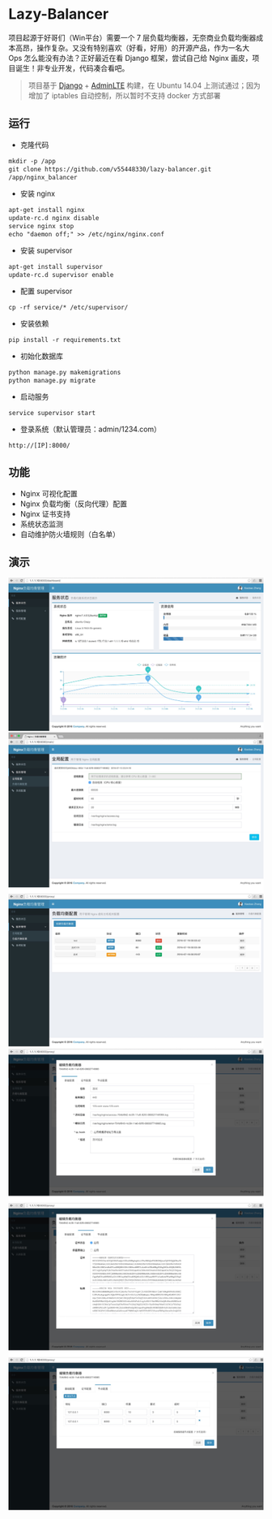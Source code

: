 # Lazy-Balancer


项目起源于好哥们（Win平台）需要一个 7 层负载均衡器，无奈商业负载均衡器成本高昂，操作复杂。又没有特别喜欢（好看，好用）的开源产品，作为一名大 Ops 怎么能没有办法？正好最近在看 Django 框架，尝试自己给 Nginx 画皮，项目诞生！非专业开发，代码凑合看吧。
> 项目基于 [Django](https://www.djangoproject.com/) + [AdminLTE](https://www.almsaeedstudio.com/) 构建，在 Ubuntu 14.04 上测试通过；因为增加了 iptables 自动控制，所以暂时不支持 docker 方式部署

## 运行
* 克隆代码
```
mkdir -p /app  
git clone https://github.com/v55448330/lazy-balancer.git /app/nginx_balancer  
```
* 安装 nginx
```
apt-get install nginx  
update-rc.d nginx disable  
service nginx stop  
echo "daemon off;" >> /etc/nginx/nginx.conf  
```
* 安装 supervisor
```
apt-get install supervisor  
update-rc.d supervisor enable  
```
* 配置 supervisor
```
cp -rf service/* /etc/supervisor/
```
* 安装依赖
```
pip install -r requirements.txt  
```
* 初始化数据库
```
python manage.py makemigrations  
python manage.py migrate  
```
* 启动服务
```
service supervisor start  
```
* 登录系统（默认管理员：admin/1234.com）
```
http://[IP]:8000/  
```

## 功能
* Nginx 可视化配置
* Nginx 负载均衡（反向代理）配置
* Nginx 证书支持
* 系统状态监测
* 自动维护防火墙规则（白名单）

## 演示
![image](readme_img/1.jpg)
![image](readme_img/2.jpg)
![image](readme_img/3.jpg)
![image](readme_img/4.jpg)
![image](readme_img/5.jpg)
![image](readme_img/6.jpg)
